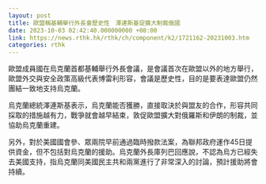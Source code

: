 ```yaml
---
layout: post
title: 歐盟稱基輔舉行外長會歷史性　澤連斯基促擴大制裁俄國
date: 2023-10-03 02:42:40.000000000 +08:00
link: https://news.rthk.hk/rthk/ch/component/k2/1721162-20231003.htm
categories: rthk
---
```


歐盟成員國在烏克蘭首都基輔舉行外長會議，是會議首次在歐盟以外的地方舉行，歐盟外交與安全政策高級代表博雷利形容，會議是歷史性，目的是要表達歐盟仍然團結一致地支持烏克蘭。

烏克蘭總統澤連斯基表示，烏克蘭能否獲勝，直接取決於與盟友的合作，形容共同採取的措施越有力，戰爭就會越早結束，敦促歐盟擴大對俄羅斯和伊朗的制裁，並協助烏克蘭重建。

另外，對於美國國會參、眾兩院早前通過臨時撥款法案，為聯邦政府運作45日提供資金，但不包括對烏克蘭的援助。烏克蘭外長庫列巴回應說，不認為烏方已經失去美國支持，指烏克蘭同美國民主共和兩黨進行了非常深入的討論，預計援助將會持續。
